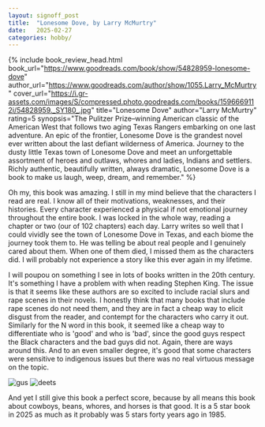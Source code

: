 ```yaml
---
layout: signoff_post
title:  "Lonesome Dove, by Larry McMurtry"
date:   2025-02-27
categories: hobby/
---
```


{% include book_review_head.html
  book_url="https://www.goodreads.com/book/show/54828959-lonesome-dove"
  author_url="https://www.goodreads.com/author/show/1055.Larry_McMurtry"
  cover_url="https://i.gr-assets.com/images/S/compressed.photo.goodreads.com/books/1596669112i/54828959._SY180_.jpg"
  title="Lonesome Dove"
  author="Larry McMurtry"
  rating=5
  synopsis="The Pulitzer Prize­–winning American classic of the American West that follows two aging Texas Rangers embarking on one last adventure. An epic of the frontier, Lonesome Dove is the grandest novel ever written about the last defiant wilderness of America. Journey to the dusty little Texas town of Lonesome Dove and meet an unforgettable assortment of heroes and outlaws, whores and ladies, Indians and settlers. Richly authentic, beautifully written, always dramatic, Lonesome Dove is a book to make us laugh, weep, dream, and remember."
%}

Oh my, this book was amazing. I still in my mind believe that the characters I read are real. I know all of their motivations, weaknesses, and their histories. Every character experienced a physical if not emotional journey throughout the entire book. I was locked in the whole way, reading a chapter or two (our of 102 chapters) each day. Larry writes so well that I could vividly see the town of Lonesome Dove in Texas, and each biome the journey took them to. He was telling be about real people and I genuinely cared about them. When one of them died, I missed them as the characters did. I will probably not experience a story like this ever again in my lifetime. 

I will poupou on something I see in lots of books written in the 20th century. It's something I have a problem with when reading Stephen King. The issue is that it seems like these authors are so excited to include racial slurs and rape scenes in their novels. I honestly think that many books that include rape scenes do not need them, and they are in fact a cheap way to elicit disgust from the reader, and contempt for the characters who carry it out. Similarly for the N word in this book, it seemed like a cheap way to differentiate who is 'good' and who is 'bad', since the good guys respect the Black characters and the bad guys did not. Again, there are ways around this. And to an even smaller degree, it's good that some characters were sensitive to indigenous issues but there was no real virtuous message on the topic.

![gus](https://i0.wp.com/textflight.blog/wp-content/uploads/2022/02/23932508SX540_-1.jpg?fit=398%2C300&ssl=1)
![deets](https://www.commonsensemedia.org/sites/default/files/styles/ratio_16_9_small/public/screenshots/csm-tv/lonesome-dove-screenshot-5.jpg)

And yet I still give this book a perfect score, because by all means this book about cowboys, beans, whores, and horses is that good. It is a 5 star book in 2025 as much as it probably was 5 stars forty years ago in 1985. 